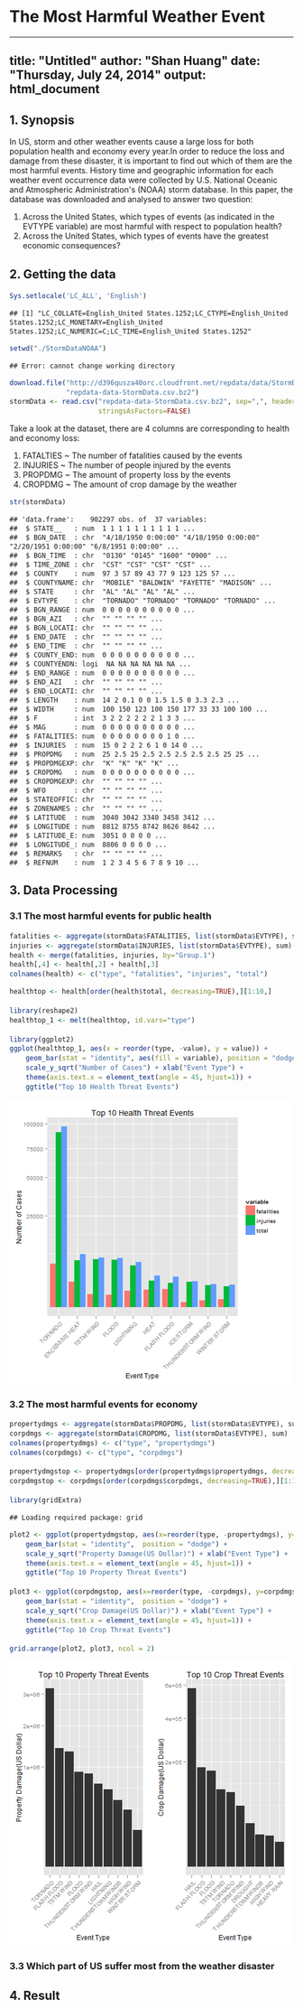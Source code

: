 # The Most Harmful Weather Event
---
title: "Untitled"
author: "Shan Huang"
date: "Thursday, July 24, 2014"
output: html_document
---
## 1. Synopsis
In US, storm and other weather events cause a large loss for both population 
health and economy every year.In order to reduce the loss and damage from these
disaster, it is important to find out which of them are the most harmful events.
History time and geographic information for each weather event occurrence data 
were collected by U.S. National Oceanic and Atmospheric Administration's (NOAA) 
storm database. In this paper, the database was downloaded and analysed to answer
two question:
1. Across the United States, which types of events (as indicated in the EVTYPE 
variable) are most harmful with respect to population health?
2. Across the United States, which types of events have the greatest economic 
consequences?

## 2. Getting the data


```r
Sys.setlocale('LC_ALL', 'English')
```

```
## [1] "LC_COLLATE=English_United States.1252;LC_CTYPE=English_United States.1252;LC_MONETARY=English_United States.1252;LC_NUMERIC=C;LC_TIME=English_United States.1252"
```

```r
setwd("./StormDataNOAA")
```

```
## Error: cannot change working directory
```

```r
download.file("http://d396qusza40orc.cloudfront.net/repdata/data/StormData.csv.bz2", 
              "repdata-data-StormData.csv.bz2")
stormData <- read.csv("repdata-data-StormData.csv.bz2", sep=",", header=TRUE, 
                      stringsAsFactors=FALSE)
```

Take a look at the dataset, there are 4 columns are corresponding to health and 
economy loss:
1. FATALTIES ~ The number of fatalities caused by the events
2. INJURIES ~ The number of people injured by the events
3. PROPDMG ~ The amount of property loss by the events
4. CROPDMG ~ The amount of crop damage by the weather


```r
str(stormData)
```

```
## 'data.frame':	902297 obs. of  37 variables:
##  $ STATE__   : num  1 1 1 1 1 1 1 1 1 1 ...
##  $ BGN_DATE  : chr  "4/18/1950 0:00:00" "4/18/1950 0:00:00" "2/20/1951 0:00:00" "6/8/1951 0:00:00" ...
##  $ BGN_TIME  : chr  "0130" "0145" "1600" "0900" ...
##  $ TIME_ZONE : chr  "CST" "CST" "CST" "CST" ...
##  $ COUNTY    : num  97 3 57 89 43 77 9 123 125 57 ...
##  $ COUNTYNAME: chr  "MOBILE" "BALDWIN" "FAYETTE" "MADISON" ...
##  $ STATE     : chr  "AL" "AL" "AL" "AL" ...
##  $ EVTYPE    : chr  "TORNADO" "TORNADO" "TORNADO" "TORNADO" ...
##  $ BGN_RANGE : num  0 0 0 0 0 0 0 0 0 0 ...
##  $ BGN_AZI   : chr  "" "" "" "" ...
##  $ BGN_LOCATI: chr  "" "" "" "" ...
##  $ END_DATE  : chr  "" "" "" "" ...
##  $ END_TIME  : chr  "" "" "" "" ...
##  $ COUNTY_END: num  0 0 0 0 0 0 0 0 0 0 ...
##  $ COUNTYENDN: logi  NA NA NA NA NA NA ...
##  $ END_RANGE : num  0 0 0 0 0 0 0 0 0 0 ...
##  $ END_AZI   : chr  "" "" "" "" ...
##  $ END_LOCATI: chr  "" "" "" "" ...
##  $ LENGTH    : num  14 2 0.1 0 0 1.5 1.5 0 3.3 2.3 ...
##  $ WIDTH     : num  100 150 123 100 150 177 33 33 100 100 ...
##  $ F         : int  3 2 2 2 2 2 2 1 3 3 ...
##  $ MAG       : num  0 0 0 0 0 0 0 0 0 0 ...
##  $ FATALITIES: num  0 0 0 0 0 0 0 0 1 0 ...
##  $ INJURIES  : num  15 0 2 2 2 6 1 0 14 0 ...
##  $ PROPDMG   : num  25 2.5 25 2.5 2.5 2.5 2.5 2.5 25 25 ...
##  $ PROPDMGEXP: chr  "K" "K" "K" "K" ...
##  $ CROPDMG   : num  0 0 0 0 0 0 0 0 0 0 ...
##  $ CROPDMGEXP: chr  "" "" "" "" ...
##  $ WFO       : chr  "" "" "" "" ...
##  $ STATEOFFIC: chr  "" "" "" "" ...
##  $ ZONENAMES : chr  "" "" "" "" ...
##  $ LATITUDE  : num  3040 3042 3340 3458 3412 ...
##  $ LONGITUDE : num  8812 8755 8742 8626 8642 ...
##  $ LATITUDE_E: num  3051 0 0 0 0 ...
##  $ LONGITUDE_: num  8806 0 0 0 0 ...
##  $ REMARKS   : chr  "" "" "" "" ...
##  $ REFNUM    : num  1 2 3 4 5 6 7 8 9 10 ...
```


## 3. Data Processing
### 3.1 The most harmful events for public health

```r
fatalities <- aggregate(stormData$FATALITIES, list(stormData$EVTYPE), sum)
injuries <- aggregate(stormData$INJURIES, list(stormData$EVTYPE), sum)
health <- merge(fatalities, injuries, by="Group.1")
health[,4] <- health[,2] + health[,3]
colnames(health) <- c("type", "fatalities", "injuries", "total")
```


```r
healthtop <- health[order(health$total, decreasing=TRUE),][1:10,]

library(reshape2)
healthtop_1 <- melt(healthtop, id.vars="type")

library(ggplot2)
ggplot(healthtop_1, aes(x = reorder(type, -value), y = value)) + 
    geom_bar(stat = "identity", aes(fill = variable), position = "dodge") + 
    scale_y_sqrt("Number of Cases") + xlab("Event Type") +
    theme(axis.text.x = element_text(angle = 45, hjust=1)) + 
    ggtitle("Top 10 Health Threat Events")
```

![plot of chunk unnamed-chunk-3](figure/unnamed-chunk-3.png) 

### 3.2 The most harmful events for economy

```r
propertydmgs <- aggregate(stormData$PROPDMG, list(stormData$EVTYPE), sum)
corpdmgs <- aggregate(stormData$CROPDMG, list(stormData$EVTYPE), sum)
colnames(propertydmgs) <- c("type", "propertydmgs")
colnames(corpdmgs) <- c("type", "corpdmgs")

propertydmgstop <- propertydmgs[order(propertydmgs$propertydmgs, decreasing=TRUE),][1:10,]
corpdmgstop <- corpdmgs[order(corpdmgs$corpdmgs, decreasing=TRUE),][1:10,]

library(gridExtra)
```

```
## Loading required package: grid
```

```r
plot2 <- ggplot(propertydmgstop, aes(x=reorder(type, -propertydmgs), y=propertydmgs)) + 
    geom_bar(stat = "identity",  position = "dodge") + 
    scale_y_sqrt("Property Damage(US Dollar)") + xlab("Event Type") +
    theme(axis.text.x = element_text(angle = 45, hjust=1)) + 
    ggtitle("Top 10 Property Threat Events")

plot3 <- ggplot(corpdmgstop, aes(x=reorder(type, -corpdmgs), y=corpdmgs)) + 
    geom_bar(stat = "identity",  position = "dodge") + 
    scale_y_sqrt("Crop Damage(US Dollar)") + xlab("Event Type") +
    theme(axis.text.x = element_text(angle = 45, hjust=1)) + 
    ggtitle("Top 10 Crop Threat Events")

grid.arrange(plot2, plot3, ncol = 2)
```

![plot of chunk unnamed-chunk-4](figure/unnamed-chunk-4.png) 

### 3.3 Which part of US suffer most from the weather disaster


## 4. Result 
